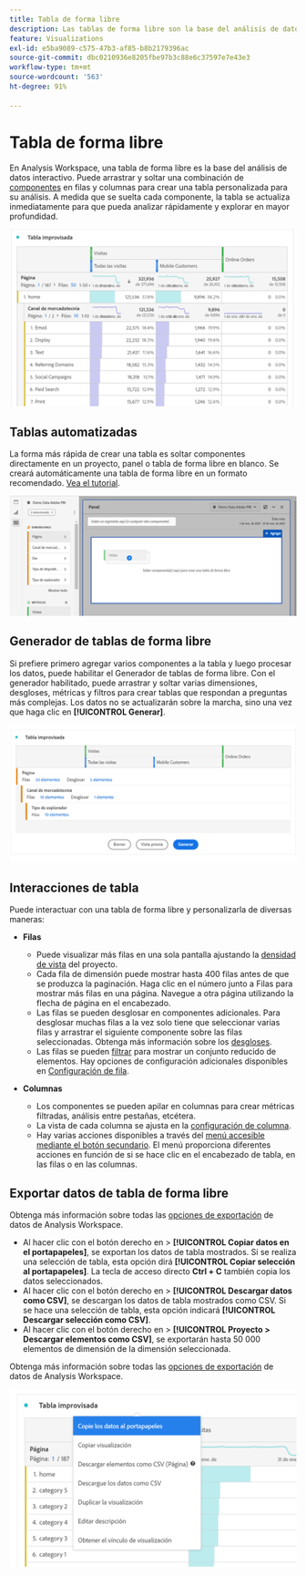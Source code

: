 ```yaml
---
title: Tabla de forma libre
description: Las tablas de forma libre son la base del análisis de datos en Workspace
feature: Visualizations
exl-id: e5ba9089-c575-47b3-af85-b8b2179396ac
source-git-commit: dbc0210936e8205fbe97b3c88e6c37597e7e43e3
workflow-type: tm+mt
source-wordcount: '563'
ht-degree: 91%

---
```


# Tabla de forma libre

En Analysis Workspace, una tabla de forma libre es la base del análisis de datos interactivo. Puede arrastrar y soltar una combinación de [componentes](https://experienceleague.adobe.com/docs/analytics/analyze/analysis-workspace/components/analysis-workspace-components.html?lang=es) en filas y columnas para crear una tabla personalizada para su análisis. A medida que se suelta cada componente, la tabla se actualiza inmediatamente para que pueda analizar rápidamente y explorar en mayor profundidad.

![Tabla de forma libre que muestra los componentes en filas y columnas, incluidas las visitas y los pedidos en línea de varias páginas web.](assets/opening-section.png)

## Tablas automatizadas

La forma más rápida de crear una tabla es soltar componentes directamente en un proyecto, panel o tabla de forma libre en blanco. Se creará automáticamente una tabla de forma libre en un formato recomendado. [Vea el tutorial](https://experienceleague.adobe.com/docs/analytics-learn/tutorials/analysis-workspace/building-freeform-tables/auto-build-freeform-tables-in-analysis-workspace.html?lang=es).

![Un nuevo panel con el componente de visitas se coloca en el espacio de trabajo.](assets/automated-table.png)

## Generador de tablas de forma libre

Si prefiere primero agregar varios componentes a la tabla y luego procesar los datos, puede habilitar el Generador de tablas de forma libre. Con el generador habilitado, puede arrastrar y soltar varias dimensiones, desgloses, métricas y filtros para crear tablas que respondan a preguntas más complejas. Los datos no se actualizarán sobre la marcha, sino una vez que haga clic en **[!UICONTROL Generar]**.

![Un generador de tablas de forma libre que muestra ](assets/table-builder.png)

## Interacciones de tabla

Puede interactuar con una tabla de forma libre y personalizarla de diversas maneras:

* **Filas**
   * Puede visualizar más filas en una sola pantalla ajustando la [densidad de vista](https://experienceleague.adobe.com/docs/analytics/analyze/analysis-workspace/build-workspace-project/view-density.html?lang=es) del proyecto.
   * Cada fila de dimensión puede mostrar hasta 400 filas antes de que se produzca la paginación. Haga clic en el número junto a Filas para mostrar más filas en una página. Navegue a otra página utilizando la flecha de página en el encabezado.
   * Las filas se pueden desglosar en componentes adicionales. Para desglosar muchas filas a la vez solo tiene que seleccionar varias filas y arrastrar el siguiente componente sobre las filas seleccionadas. Obtenga más información sobre los [desgloses](https://experienceleague.adobe.com/docs/analytics/analyze/analysis-workspace/components/dimensions/t-breakdown-fa.html?lang=es).
   * Las filas se pueden [filtrar](https://experienceleague.adobe.com/docs/analytics/analyze/analysis-workspace/visualizations/freeform-table/filter-and-sort.html?lang=es) para mostrar un conjunto reducido de elementos. Hay opciones de configuración adicionales disponibles en [Configuración de fila](https://experienceleague.adobe.com/docs/analytics/analyze/analysis-workspace/visualizations/freeform-table/column-row-settings/table-settings.html?lang=es).

* **Columnas**
   * Los componentes se pueden apilar en columnas para crear métricas filtradas, análisis entre pestañas, etcétera.
   * La vista de cada columna se ajusta en la [configuración de columna](https://experienceleague.adobe.com/docs/analytics/analyze/analysis-workspace/build-workspace-project/column-row-settings/column-settings.html?lang=es).
   * Hay varias acciones disponibles a través del [menú accesible mediante el botón secundario](https://experienceleague.adobe.com/docs/analytics-learn/tutorials/analysis-workspace/building-freeform-tables/using-the-right-click-menu.html?lang=es). El menú proporciona diferentes acciones en función de si se hace clic en el encabezado de tabla, en las filas o en las columnas.

## Exportar datos de tabla de forma libre

Obtenga más información sobre todas las [opciones de exportación](https://experienceleague.adobe.com/docs/analytics/analyze/analysis-workspace/curate-share/download-send.html?lang=es) de datos de Analysis Workspace.

* Al hacer clic con el botón derecho en > **[!UICONTROL Copiar datos en el portapapeles]**, se exportan los datos de tabla mostrados. Si se realiza una selección de tabla, esta opción dirá **[!UICONTROL Copiar selección al portapapeles]**. La tecla de acceso directo **Ctrl + C** también copia los datos seleccionados.
* Al hacer clic con el botón derecho en > **[!UICONTROL Descargar datos como CSV]**, se descargan los datos de tabla mostrados como CSV. Si se hace una selección de tabla, esta opción indicará **[!UICONTROL Descargar selección como CSV]**.
* Al hacer clic con el botón derecho en > **[!UICONTROL Proyecto > Descargar elementos como CSV]**, se exportarán hasta 50 000 elementos de dimensión de la dimensión seleccionada.

Obtenga más información sobre todas las [opciones de exportación](https://experienceleague.adobe.com/docs/analytics/analyze/analysis-workspace/curate-share/download-send.html?lang=es) de datos de Analysis Workspace.

![Tabla de forma libre que muestra las opciones de exportación y Copiar datos al portapapeles seleccionado.](assets/export-options.png)
